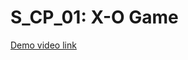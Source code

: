 # S_CP_01: X-O Game
[Demo video link](https://drive.google.com/file/d/1ISKbVX8w9f6cWp_4kCz8LjEPUu0msq-5/view?usp=sharing)
